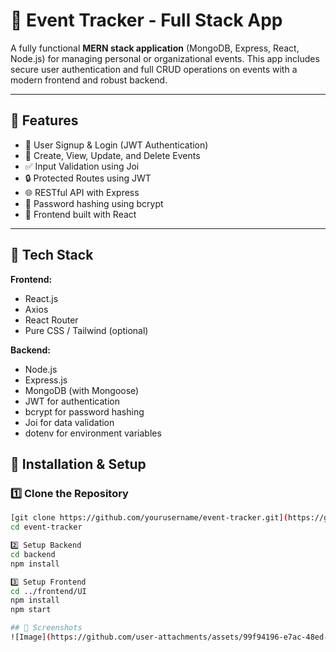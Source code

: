 # 📅 Event Tracker - Full Stack App

A fully functional **MERN stack application** (MongoDB, Express, React, Node.js) for managing personal or organizational events. This app includes secure user authentication and full CRUD operations on events with a modern frontend and robust backend.

---

## 🚀 Features

- 🔐 User Signup & Login (JWT Authentication)
- 🧾 Create, View, Update, and Delete Events
- ✅ Input Validation using Joi
- 🔒 Protected Routes using JWT
- 🌐 RESTful API with Express
- 🧠 Password hashing using bcrypt
- 🎨 Frontend built with React

---

## 🧱 Tech Stack

**Frontend:**  
- React.js  
- Axios  
- React Router  
- Pure CSS / Tailwind (optional)

**Backend:**  
- Node.js  
- Express.js  
- MongoDB (with Mongoose)  
- JWT for authentication  
- bcrypt for password hashing  
- Joi for data validation  
- dotenv for environment variables




## 🔧 Installation & Setup

### 1️⃣ Clone the Repository

```bash
[git clone https://github.com/yourusername/event-tracker.git](https://github.com/Suhail-Ahmed7/Event-Tracker)
cd event-tracker

2️⃣ Setup Backend
cd backend
npm install

3️⃣ Setup Frontend
cd ../frontend/UI
npm install
npm start

## 📸 Screenshots
![Image](https://github.com/user-attachments/assets/99f94196-e7ac-48ed-8a73-0de119e73f5d)